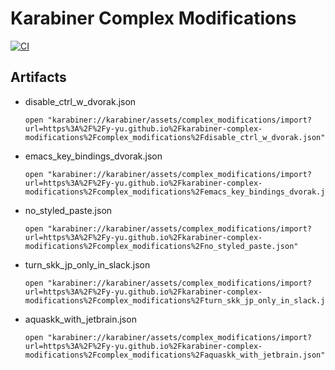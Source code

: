 Karabiner Complex Modifications
========================================

[![CI](https://github.com/y-yu/karabiner-complex-modifications/actions/workflows/ci.yml/badge.svg)](https://github.com/y-yu/karabiner-complex-modifications/actions/workflows/ci.yml)

## Artifacts

- disable\_ctrl\_w\_dvorak.json
    
    ```console
    open "karabiner://karabiner/assets/complex_modifications/import?url=https%3A%2F%2Fy-yu.github.io%2Fkarabiner-complex-modifications%2Fcomplex_modifications%2Fdisable_ctrl_w_dvorak.json"
    ```
- emacs\_key\_bindings\_dvorak.json
    
    ```console
    open "karabiner://karabiner/assets/complex_modifications/import?url=https%3A%2F%2Fy-yu.github.io%2Fkarabiner-complex-modifications%2Fcomplex_modifications%2Femacs_key_bindings_dvorak.json"
    ```
- no\_styled\_paste.json
    
    ```console
    open "karabiner://karabiner/assets/complex_modifications/import?url=https%3A%2F%2Fy-yu.github.io%2Fkarabiner-complex-modifications%2Fcomplex_modifications%2Fno_styled_paste.json"
    ```
- turn\_skk\_jp\_only\_in\_slack.json
    
    ```console
    open "karabiner://karabiner/assets/complex_modifications/import?url=https%3A%2F%2Fy-yu.github.io%2Fkarabiner-complex-modifications%2Fcomplex_modifications%2Fturn_skk_jp_only_in_slack.json"
    ```
- aquaskk\_with\_jetbrain.json
    
    ```console
    open "karabiner://karabiner/assets/complex_modifications/import?url=https%3A%2F%2Fy-yu.github.io%2Fkarabiner-complex-modifications%2Fcomplex_modifications%2Faquaskk_with_jetbrain.json"
    ```
